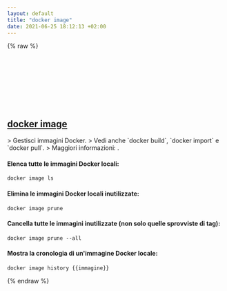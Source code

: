 ```yaml
---
layout: default
title: "docker image"
date: 2021-06-25 18:12:13 +02:00
---
```

{% raw %}
<h2 id="docker-image">
  <a href="/it/common/docker-image.html">docker image</a> <a href="#docker-image"><svg class="icon">
    <use href="/assets/images/unicode_sprite.svg#link" />
  </svg></a>
</h2>
> Gestisci immagini Docker.
> Vedi anche `docker build`, `docker import` e `docker pull`.
> Maggiori informazioni: <https://docs.docker.com/engine/reference/commandline/image/>.

#### Elenca tutte le immagini Docker locali:
```shell
docker image ls
```
#### Elimina le immagini Docker locali inutilizzate:
```shell
docker image prune
```
#### Cancella tutte le immagini inutilizzate (non solo quelle sprovviste di tag):
```shell
docker image prune --all
```
#### Mostra la cronologia di un'immagine Docker locale:
```shell
docker image history {{immagine}}
```
{% endraw %}